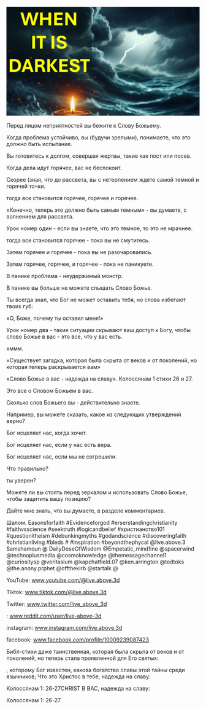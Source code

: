 ![Video cover image](../cover.jpg "cover photo")

Перед лицом неприятностей вы бежите к Слову Божьему.

Когда проблема устойчиво, вы (будучи зрелыми), понимаете, что это должно быть испытание.

Вы готовитесь к долгом, совершая жертвы, такие как пост или посев.

Когда дела идут горячее, вас не беспокоит.

Скорее (зная, что до рассвета, вы с нетерпением ждете самой темной и горячей точки.

тогда все становится горячее, горячее и горячее.

«Конечно, теперь это должно быть самым темным» - вы думаете, с волнением для рассвета.

Урок номер один - если вы знаете, что это темное, то это не мрачнее.

тогда все становится горячее - пока вы не смутитесь.

Затем горячее и горячее - пока вы не разочаровались.

Затем горячее, горячее, и горячее - пока не паникуете.

В панике проблема - неудержимый монстр.

В панике вы больше не можете слышать Слово Божье.

Ты всегда знал, что Бог не может оставить тебя, но слова избегают твоих губ:

«О, Боже, почему ты оставил меня!»

Урок номер два - такие ситуации скрывают ваш доступ к Богу, чтобы слово Божье в вас - это все, что у вас есть.

хммм.

«Существует загадка, которая была скрыта от веков и от поколений, но которая теперь раскрывается вам»

«Слово Божье в вас - надежда на славу». Колоссянам 1 стихи 26 и 27.

Это все о Словом Божьем в вас.

Сколько слов Божьего вы - действительно знаете.

Например, вы можете сказать, какое из следующих утверждений верно?

Бог исцеляет нас, когда хочет.

Бог исцеляет нас, если у нас есть вера.

Бог исцеляет нас, если мы не согрешили.

Что правильно?

ты уверен?

Можете ли вы стоять перед зеркалом и использовать Слово Божье, чтобы защитить вашу позицию?

Дайте мне знать, что вы думаете, в разделе комментариев.

Шалом.   Easonsforfaith #Evidenceforgod #erserstandingchristianity #faithvsscience #seektruth #logicandbelief #христианство101 #questionitheism #debunkingmyths #godandscience #discoveringfaith #christianliving #bleds # #inspiration #beyondthephycal @live.above.3 Samshamoun @ DailyDoseOfWisdom @Empetatic_mindfine @spacerwind @technoplusmedia @cosmoknowledge @themessagechannel1 @curiositysp @veritasium @kapchatfield.07 @ken.arrington @tedtoks @the.anony.prphet @offthekirb @startalk @


YouTube: www.youtube.com/@live.above.3d

Tiktok: www.tiktok.com/@live.above.3d

Twitter: www.twitter.com/live_above_3d


: www.reddit.com/user/live-above-3d

instagram: www.instagram.com/live.above.3d

facebook: www.facebook.com/profile/10009239087423

Библ-стихи   даже таинственная, которая была скрыта от веков и от поколений, но теперь стала проявленной для Его святых:

, которому Бог известен, какова богатство славы этой тайны среди язычников; Что это Христос в тебе, надежда на славу:

Колоссянам 1: 26-27CHRIST В ВАС, надежда на славу:

Колоссянам 1: 26-27






